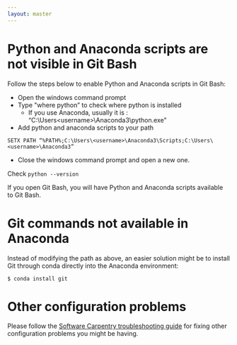 ```yaml
---
layout: master
---
```


# Python and Anaconda scripts are not visible in Git Bash

Follow the steps below to enable Python and Anaconda scripts in Git Bash:

- Open the windows command prompt
- Type "where python” to check where python is installed
    - If you use Anaconda, usually it is : “C:\Users\<username>\Anaconda3\python.exe"
- Add python and anaconda scripts to your path

```shell
SETX PATH “%PATH%;C:\Users\<username>\Anaconda3\Scripts;C:\Users\<username>\Anaconda3”
```
- Close the windows command prompt and open a new one.

Check `python --version`

If you open Git Bash, you will have Python and Anaconda scripts available to Git Bash.


# Git commands not available in Anaconda

Instead of modifying the path as above, an easier solution might be to install Git through
conda directly into the Anaconda environment:

```shell
$ conda install git
```


# Other configuration problems

Please follow the
[Software Carpentry troubleshooting guide](https://github.com/swcarpentry/workshop-template/wiki/Configuration-Problems-and-Solutions)
for fixing other configuration problems you might be having.
